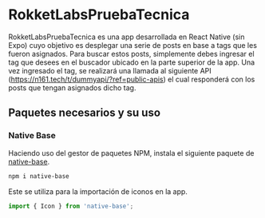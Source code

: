 # RokketLabsPruebaTecnica
RokketLabsPruebaTecnica es una app desarrollada en React Native (sin Expo) cuyo objetivo es desplegar una serie de posts en base a tags que les fueron asignados. Para buscar estos posts, simplemente debes ingresar el tag que desees en el buscador ubicado en la parte superior de la app. Una vez ingresado el tag, se realizará una llamada al siguiente API (https://n161.tech/t/dummyapi/?ref=public-apis) el cual responderá con los posts que tengan asignados dicho tag.

## Paquetes necesarios y su uso

### Native Base
Haciendo uso del gestor de paquetes NPM, instala el siguiente paquete de [native-base](https://nativebase.io/).

```bash
npm i native-base
```
 Este se utiliza para la importación de iconos en la app.
 ```javascript
import { Icon } from 'native-base';
```
